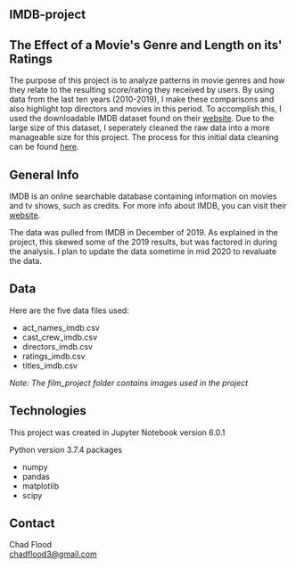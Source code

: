 ## IMDB-project


## The Effect of a Movie's Genre and Length on its' Ratings

The purpose of this project is to analyze patterns in movie genres and how they relate to the resulting score/rating they received by users. By using data from the last ten years (2010-2019), I make these comparisons and also highlight top directors and movies in this period. To accomplish this, I used the downloadable IMDB dataset found on their [website](https://www.imdb.com/interfaces/). Due to the large size of this dataset, I seperately cleaned the raw data into a more manageable size for this project. The process for this initial data cleaning can be found [here](https://drive.google.com/open?id=1zJK4rymFNVZYmNoM2xfn_U6AR5qYQSZs). 

## General Info

IMDB is an online searchable database containing information on movies and tv shows, such as credits. For more info about IMDB, you can visit their [website](https://help.imdb.com/article/imdb/general-information/what-is-imdb/G836CY29Z4SGNMK5?ref_=helpsect_cons_1_1#).

The data was pulled from IMDB in December of 2019. As explained in the project, this skewed some of the 2019 results, but was factored in during the analysis. I plan to update the data sometime in mid 2020 to revaluate the data.

## Data

Here are the five data files used:
- act_names_imdb.csv	
- cast_crew_imdb.csv
- directors_imdb.csv	
- ratings_imdb.csv	
- titles_imdb.csv

*Note: The film_project folder contains images used in the project*

## Technologies

This project was created in Jupyter Notebook version 6.0.1

Python version 3.7.4
packages
- numpy 
- pandas
- matplotlib
- scipy

## Contact

Chad Flood  
<chadflood3@gmail.com> 

